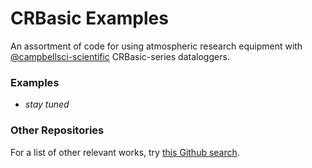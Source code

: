CRBasic Examples
================

An assortment of code for using atmospheric research equipment with
[@campbellsci-scientific](https://github.com/campbell-scientific) CRBasic-series dataloggers. 

### Examples

* *stay tuned*

### Other Repositories

For a list of other relevant works, try [this Github search](https://github.com/search?utf8=%E2%9C%93&q=topic%3Acrbasic+user%3Apatricktokeeffe+org%3Awsular&type=Repositories).
